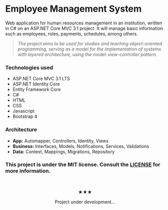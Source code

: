 # Employee Management System
Web application for human resources management in an institution, written in C# on an ASP.NET Core MVC 3.1 project. It will manage basic information such as employees, roles, payments, schedules, among others.

> *The project aims to be used for studies and teaching object-oriented programming, serving as a model for the implementation of systems with layered architecture, using the model-view-controller pattern.*

### Technologies used
* ASP.NET Core MVC 3.1 LTS
* ASP.NET Identity Core
* Entity Framework Core
* C#
* HTML
* CSS
* Javascript
* Bootstrap 4

### Architecture
* **App:** Automapper, Controllers, Identity, Views
* **Business:** Interfaces, Models, Notifications, Services, Validations
* **Data:** Context, Mappings, Migrations, Repository


### This project is under the MIT license. Consult the <a href="https://github.com/AJEETX/Employee.Management/blob/master/LICENSE" target="_blank">LICENSE</a> for more information.

<br>

<p align="center">★★★</p>
<p align="center">Project under development...</p>
